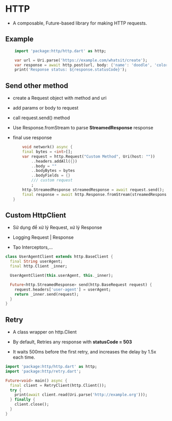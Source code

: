 # HTTP

- A composable, Future-based library for making HTTP requests.

## Example

```dart
    import 'package:http/http.dart' as http;

    var url = Uri.parse('https://example.com/whatsit/create');
    var response = await http.post(url, body: {'name': 'doodle', 'color': 'blue'});
    print('Response status: ${response.statusCode}');
```

##  Send other method

- create a Request object with method and uri
    
- add params or body to request

- call request.send() method

- Use Response.fromStream to parse **StreamedResponse** response

- final use response

    ```dart
        void network() async {
        final bytes = <int>[];
        var request = http.Request("Custom Method", Uri(host: ""))
            ..headers.addAll({})
            ..body = ""
            ..bodyBytes = bytes
            ..bodyFields = {}
            /// custom request
            ;
        http.StreamedResponse streamedResponse = await request.send();
        final response = await http.Response.fromStream(streamedResponse);
    }
    ```

## Custom HttpClient

- Sử dụng để xử lý Request, xứ lý Response

- Logging Request | Response

- Tạo Interceptors,...

```dart
class UserAgentClient extends http.BaseClient {
  final String userAgent;
  final http.Client _inner;

  UserAgentClient(this.userAgent, this._inner);

  Future<http.StreamedResponse> send(http.BaseRequest request) {
    request.headers['user-agent'] = userAgent;
    return _inner.send(request);
  }
}
```

## Retry

- A class wrapper on http.Client

- By default, Retries any response with **statusCode = 503**

- It waits 500ms before the first retry, and increases the delay by 1.5x each time.

```dart
import 'package:http/http.dart' as http;
import 'package:http/retry.dart';

Future<void> main() async {
  final client = RetryClient(http.Client());
  try {
    print(await client.read(Uri.parse('http://example.org')));
  } finally {
    client.close();
  }
}
```